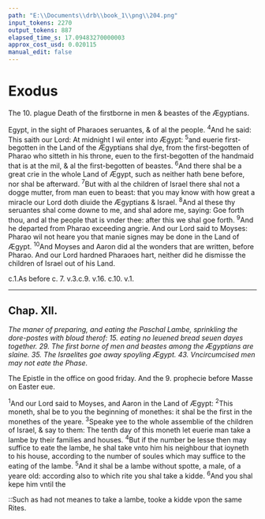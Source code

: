 ```yaml
---
path: "E:\\Documents\\drb\\book_1\\png\\204.png"
input_tokens: 2270
output_tokens: 887
elapsed_time_s: 17.09483270000003
approx_cost_usd: 0.020115
manual_edit: false
---
```

# Exodus

<aside>The 10. plague Death of the firstborne in men & beastes of the Ægyptians.</aside>

Egypt, in the sight of Pharaoes seruantes, & of al the people. <sup>4</sup>And he said: This saith our Lord: At midnight I wil enter into Ægypt: <sup>5</sup>and euerie first-begotten in the Land of the Ægyptians shal dye, from the first-begotten of Pharao who sitteth in his throne, euen to the first-begotten of the handmaid that is at the mil, & al the first-begotten of beastes. <sup>6</sup>And there shal be a great crie in the whole Land of Ægypt, such as neither hath bene before, nor shal be afterward. <sup>7</sup>But with al the children of Israel there shal not a dogge mutter, from man euen to beast: that you may know with how great a miracle our Lord doth diuide the Ægyptians & Israel. <sup>8</sup>And al these thy seruantes shal come downe to me, and shal adore me, saying: Goe forth thou, and al the people that is vnder thee: after this we shal goe forth. <sup>9</sup>And he departed from Pharao exceeding angrie. And our Lord said to Moyses: Pharao wil not heare you that manie signes may be done in the Land of Ægypt. <sup>10</sup>And Moyses and Aaron did al the wonders that are written, before Pharao. And our Lord hardned Pharaoes hart, neither did he dismisse the children of Israel out of his Land.

<aside>c.1.As before c. 7. v.3.c.9. v.16. c.10. v.1.</aside>

<hr>

## Chap. XII.

*The maner of preparing, and eating the Paschal Lambe, sprinkling the dore-postes with bloud therof: 15. eating no leuened bread seuen dayes together. 29. The first borne of men and beastes among the Ægyptians are slaine. 35. The Israelites goe away spoyling Ægypt. 43. Vncircumcised men may not eate the Phase.*

<aside>The Epistle in the office on good friday. And the 9. prophecie before Masse on Easter eue.</aside>

<sup>1</sup>And our Lord said to Moyses, and Aaron in the Land of Ægypt: <sup>2</sup>This moneth, shal be to you the beginning of monethes: it shal be the first in the monethes of the yeare. <sup>3</sup>Speake yee to the whole assemblie of the children of Israel, & say to them: The tenth day of this moneth let euerie man take a lambe by their families and houses. <sup>4</sup>But if the number be lesse then may suffice to eate the lambe, he shal take vnto him his neighbour that ioyneth to his house, according to the number of soules which may suffice to the eating of the lambe. <sup>5</sup>And it shal be a lambe without spotte, a male, of a yeare old: according also to which rite you shal take a kidde. <sup>6</sup>And you shal kepe him vntil the

<aside>::Such as had not meanes to take a lambe, tooke a kidde vpon the same Rites.</aside>

[^1]: Pasch.